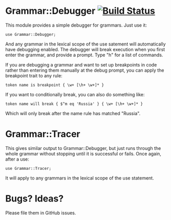 # Grammar::Debugger [![Build Status](https://travis-ci.org/jnthn/grammar-debugger.svg?branch=master)](https://travis-ci.org/jnthn/grammar-debugger)This module provides a simple debugger for grammars. Just use it:    use Grammar::Debugger;And any grammar in the lexical scope of the use satement willautomatically have debugging enabled. The debugger will breakexecution when you first enter the grammar, and provide a prompt.Type "h" for a list of commands.If you are debugging a grammar and want to set up breakpoints incode rather than entering them manually at the debug prompt, youcan apply the breakpoint trait to any rule:    token name is breakpoint { \w+ [\h+ \w+]* }If you want to conditionally break, you can also do something like:    token name will break { $^m eq 'Russia' } { \w+ [\h+ \w+]* }Which will only break after the name rule has matched "Russia".# Grammar::TracerThis gives similar output to Grammar::Debugger, but just runs throughthe whole grammar without stopping until it is successful or fails.Once again, after a use:    use Grammar::Tracer;It will apply to any grammars in the lexical scope of the use statement.# Bugs? Ideas?Please file them in GitHub issues.